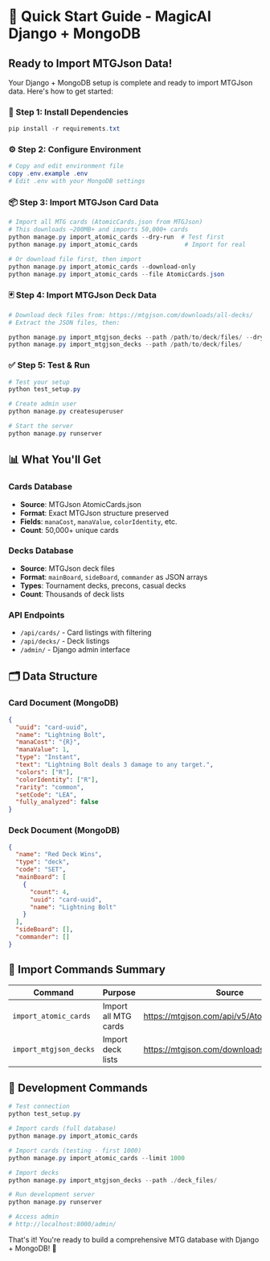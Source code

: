 # 🎯 Quick Start Guide - MagicAI Django + MongoDB

## Ready to Import MTGJson Data!

Your Django + MongoDB setup is complete and ready to import MTGJson data. Here's how to get started:

### 🚀 Step 1: Install Dependencies
```powershell
pip install -r requirements.txt
```

### ⚙️ Step 2: Configure Environment
```powershell
# Copy and edit environment file
copy .env.example .env
# Edit .env with your MongoDB settings
```

### 📦 Step 3: Import MTGJson Card Data
```powershell
# Import all MTG cards (AtomicCards.json from MTGJson)
# This downloads ~200MB+ and imports 50,000+ cards
python manage.py import_atomic_cards --dry-run  # Test first
python manage.py import_atomic_cards             # Import for real

# Or download file first, then import
python manage.py import_atomic_cards --download-only
python manage.py import_atomic_cards --file AtomicCards.json
```

### 🃏 Step 4: Import MTGJson Deck Data
```powershell
# Download deck files from: https://mtgjson.com/downloads/all-decks/
# Extract the JSON files, then:

python manage.py import_mtgjson_decks --path /path/to/deck/files/ --dry-run
python manage.py import_mtgjson_decks --path /path/to/deck/files/
```

### ✅ Step 5: Test & Run
```powershell
# Test your setup
python test_setup.py

# Create admin user
python manage.py createsuperuser

# Start the server
python manage.py runserver
```

## 📊 What You'll Get

### Cards Database
- **Source**: MTGJson AtomicCards.json
- **Format**: Exact MTGJson structure preserved
- **Fields**: `manaCost`, `manaValue`, `colorIdentity`, etc.
- **Count**: 50,000+ unique cards

### Decks Database  
- **Source**: MTGJson deck files
- **Format**: `mainBoard`, `sideBoard`, `commander` as JSON arrays
- **Types**: Tournament decks, precons, casual decks
- **Count**: Thousands of deck lists

### API Endpoints
- `/api/cards/` - Card listings with filtering
- `/api/decks/` - Deck listings  
- `/admin/` - Django admin interface

## 🗂️ Data Structure

### Card Document (MongoDB)
```json
{
  "uuid": "card-uuid",
  "name": "Lightning Bolt",
  "manaCost": "{R}",
  "manaValue": 1,
  "type": "Instant",
  "text": "Lightning Bolt deals 3 damage to any target.",
  "colors": ["R"],
  "colorIdentity": ["R"],
  "rarity": "common",
  "setCode": "LEA",
  "fully_analyzed": false
}
```

### Deck Document (MongoDB)
```json
{
  "name": "Red Deck Wins",
  "type": "deck", 
  "code": "SET",
  "mainBoard": [
    {
      "count": 4,
      "uuid": "card-uuid",
      "name": "Lightning Bolt"
    }
  ],
  "sideBoard": [],
  "commander": []
}
```

## 🎯 Import Commands Summary

| Command | Purpose | Source |
|---------|---------|---------|
| `import_atomic_cards` | Import all MTG cards | https://mtgjson.com/api/v5/AtomicCards.json |
| `import_mtgjson_decks` | Import deck lists | https://mtgjson.com/downloads/all-decks/ |

## 🔧 Development Commands

```powershell
# Test connection
python test_setup.py

# Import cards (full database)
python manage.py import_atomic_cards

# Import cards (testing - first 1000)
python manage.py import_atomic_cards --limit 1000

# Import decks
python manage.py import_mtgjson_decks --path ./deck_files/

# Run development server
python manage.py runserver

# Access admin
# http://localhost:8000/admin/
```

That's it! You're ready to build a comprehensive MTG database with Django + MongoDB! 🎉
